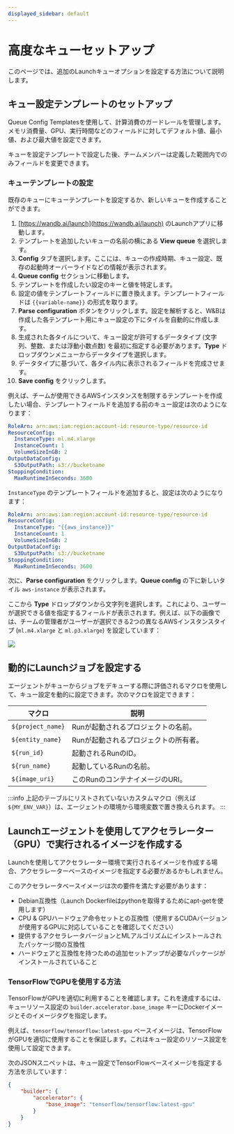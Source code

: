 ```yaml
---
displayed_sidebar: default
---
```



# 高度なキューセットアップ
このページでは、追加のLaunchキューオプションを設定する方法について説明します。

## キュー設定テンプレートのセットアップ
Queue Config Templatesを使用して、計算消費のガードレールを管理します。メモリ消費量、GPU、実行時間などのフィールドに対してデフォルト値、最小値、および最大値を設定できます。

キューを設定テンプレートで設定した後、チームメンバーは定義した範囲内でのみフィールドを変更できます。

### キューテンプレートの設定
既存のキューにキューテンプレートを設定するか、新しいキューを作成することができます。

1. [https://wandb.ai/launch](https://wandb.ai/launch) のLaunchアプリに移動します。
2. テンプレートを追加したいキューの名前の横にある **View queue** を選択します。
3. **Config** タブを選択します。ここには、キューの作成時期、キュー設定、既存の起動時オーバーライドなどの情報が表示されます。
4. **Queue config** セクションに移動します。
5. テンプレートを作成したい設定のキーと値を特定します。
6. 設定の値をテンプレートフィールドに置き換えます。テンプレートフィールドは `{{variable-name}}` の形式を取ります。
7. **Parse configuration** ボタンをクリックします。設定を解析すると、W&Bは作成した各テンプレート用にキュー設定の下にタイルを自動的に作成します。
8. 生成された各タイルについて、キュー設定が許可するデータタイプ (文字列、整数、または浮動小数点数) を最初に指定する必要があります。**Type** ドロップダウンメニューからデータタイプを選択します。
9. データタイプに基づいて、各タイル内に表示されるフィールドを完成させます。
10. **Save config** をクリックします。

例えば、チームが使用できるAWSインスタンスを制限するテンプレートを作成したい場合、テンプレートフィールドを追加する前のキュー設定は次のようになります：

```yaml title="launch config"
RoleArn: arn:aws:iam:region:account-id:resource-type/resource-id
ResourceConfig:
  InstanceType: ml.m4.xlarge
  InstanceCount: 1
  VolumeSizeInGB: 2
OutputDataConfig:
  S3OutputPath: s3://bucketname
StoppingCondition:
  MaxRuntimeInSeconds: 3600
```

`InstanceType` のテンプレートフィールドを追加すると、設定は次のようになります：

```yaml title="launch config"
RoleArn: arn:aws:iam:region:account-id:resource-type/resource-id
ResourceConfig:
  InstanceType: "{{aws_instance}}"
  InstanceCount: 1
  VolumeSizeInGB: 2
OutputDataConfig:
  S3OutputPath: s3://bucketname
StoppingCondition:
  MaxRuntimeInSeconds: 3600
```

次に、**Parse configuration** をクリックします。**Queue config** の下に新しいタイル `aws-instance` が表示されます。

ここから **Type** ドロップダウンから文字列を選択します。これにより、ユーザーが選択できる値を指定するフィールドが表示されます。例えば、以下の画像では、チームの管理者がユーザーが選択できる2つの異なるAWSインスタンスタイプ (`ml.m4.xlarge` と `ml.p3.xlarge`) を設定しています：

![](/images/launch/aws_template_example.png)

## 動的にLaunchジョブを設定する
エージェントがキューからジョブをデキューする際に評価されるマクロを使用して、キュー設定を動的に設定できます。次のマクロを設定できます：

| マクロ             | 説明                                           |
|-------------------|---------------------------------------------------|
| `${project_name}` | Runが起動されるプロジェクトの名前。            |
| `${entity_name}`  | Runが起動されるプロジェクトの所有者。         |
| `${run_id}`       | 起動されるRunのID。                            |
| `${run_name}`     | 起動しているRunの名前。                        |
| `${image_uri}`    | このRunのコンテナイメージのURI。                |

:::info
上記のテーブルにリストされていないカスタムマクロ（例えば `${MY_ENV_VAR}`）は、エージェントの環境から環境変数で置き換えられます。
:::

## Launchエージェントを使用してアクセラレーター（GPU）で実行されるイメージを作成する
Launchを使用してアクセラレーター環境で実行されるイメージを作成する場合、アクセラレーターベースのイメージを指定する必要があるかもしれません。

このアクセラレータベースイメージは次の要件を満たす必要があります：

- Debian互換性（Launch Dockerfileはpythonを取得するためにapt-getを使用します）
- CPU & GPUハードウェア命令セットとの互換性（使用するCUDAバージョンが使用するGPUに対応していることを確認してください）
- 提供するアクセラレータバージョンとMLアルゴリズムにインストールされたパッケージ間の互換性
- ハードウェアと互換性を持つための追加セットアップが必要なパッケージがインストールされていること

### TensorFlowでGPUを使用する方法

TensorFlowがGPUを適切に利用することを確認します。これを達成するには、キューリソース設定の `builder.accelerator.base_image` キーにDockerイメージとそのイメージタグを指定します。

例えば、`tensorflow/tensorflow:latest-gpu` ベースイメージは、TensorFlowがGPUを適切に使用することを保証します。これはキュー設定のリソース設定を使用して設定できます。

次のJSONスニペットは、キュー設定でTensorFlowベースイメージを指定する方法を示しています：

```json title="Queue config"
{
    "builder": {
        "accelerator": {
            "base_image": "tensorflow/tensorflow:latest-gpu"
        }
    }
}
```